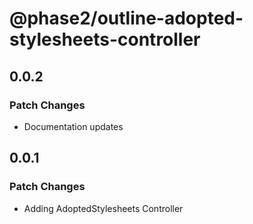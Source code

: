 # @phase2/outline-adopted-stylesheets-controller

## 0.0.2

### Patch Changes

- Documentation updates

## 0.0.1

### Patch Changes

- Adding AdoptedStylesheets Controller
